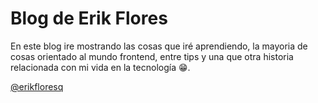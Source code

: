 # Blog de Erik Flores

En este blog ire mostrando las cosas que iré aprendiendo, la mayoria de cosas orientado al mundo frontend,
entre tips y una que otra historia relacionada con mi vida en la tecnología 😁.

[@erikfloresq](https://twitter.com/erikfloresq)
